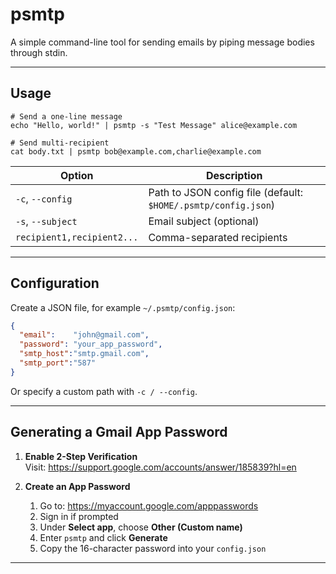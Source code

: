 # psmtp

A simple command-line tool for sending emails by piping message bodies through stdin.

---

## Usage

```shell
# Send a one-line message
echo "Hello, world!" | psmtp -s "Test Message" alice@example.com

# Send multi-recipient
cat body.txt | psmtp bob@example.com,charlie@example.com
````

|Option|Description|
|----|----|
|`-c`, `--config`|Path to JSON config file (default: `$HOME/.psmtp/config.json`)|
|`-s`, `--subject`|Email subject (optional)|
|`recipient1,recipient2...`|Comma-separated recipients|

---

## Configuration

Create a JSON file, for example `~/.psmtp/config.json`:

```json
{
  "email":    "john@gmail.com",
  "password": "your_app_password",
  "smtp_host":"smtp.gmail.com",
  "smtp_port":"587"
}
```
Or specify a custom path with `-c / --config`.

---

## Generating a Gmail App Password

1. **Enable 2-Step Verification**  
   Visit: https://support.google.com/accounts/answer/185839?hl=en

2. **Create an App Password**  
   1. Go to: https://myaccount.google.com/apppasswords  
   2. Sign in if prompted  
   3. Under **Select app**, choose **Other (Custom name)**  
   4. Enter `psmtp` and click **Generate**  
   5. Copy the 16-character password into your `config.json`

---

